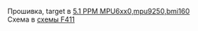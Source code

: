 Прошивка, target в [5.1 PPM MPU6xx0,mpu9250,bmi160](./5.1%20PPM%20MPU6xx0%2Cmpu9250%2Cbmi160)  
Схема в [схемы F411](./схемы%20F411)  
